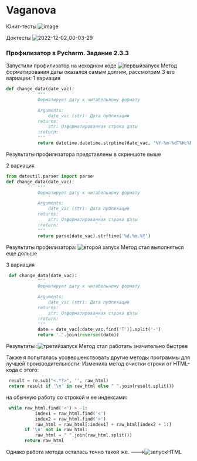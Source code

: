 # Vaganova
Юнит-тесты
![image](https://user-images.githubusercontent.com/97828035/205136913-3c31c19e-358c-4da8-a6b5-4c969f5e7d09.png)

Доктесты
![2022-12-02_00-03-29](https://user-images.githubusercontent.com/97828035/205138035-627002ef-ce98-4d58-a893-77c70b2990ec.png)


### Профилизатор в Pycharm. Задание 2.3.3
Запустили профилизатор на исходном коде
![первыйзапуск](https://user-images.githubusercontent.com/97828035/206177281-8d94bec5-b915-4556-84e8-0bf140a42598.jpg)
Метод форматирования даты оказался самым долгим, рассмотрим 3 его вариации:
1 вариация
```py
def change_data(date_vac):
            """
            Форматирует дату к читабельному формату

            Arguments:
                date_vac (str): Дата публикации
            returns:
                str: Отформатированная строка даты
            :return:
            """
            return datetime.datetime.strptime(date_vac, '%Y-%m-%dT%H:%M:%S%z').strftime('%d.%m.%Y')
```
Результаты профилизатора представлены в скриншоте выше

2 вариация
```py
from dateutil.parser import parse
def change_data(date_vac):
            """
            Форматирует дату к читабельному формату

            Arguments:
                date_vac (str): Дата публикации
            returns:
                str: Отформатированная строка даты
            :return:
            """
            return parse(date_vac).strftime('%d.%m.%Y')
```            
Результаты профилизатора: ![второй запуск](https://user-images.githubusercontent.com/97828035/206178680-41e19e22-1195-490b-b28c-187b76754e03.jpg)
Метод стал выполняться еще дольше


3 вариация
```py
 def change_data(date_vac):
            """
            Форматирует дату к читабельному формату

            Arguments:
                date_vac (str): Дата публикации
            returns:
                str: Отформатированная строка даты
            :return:
            """
            date = date_vac[:date_vac.find('T')].split('-')
            return '.'.join(reversed(date))
```  
Результаты :![третийзапуск](https://user-images.githubusercontent.com/97828035/206179803-7585bd6d-945f-44aa-b5bf-0603ed3328e2.jpg)
Метод стал работать значительно быстрее



Также я попыталась усовершенствовать другие методы программы для лучшей производительности:
Изменила метод очистки строки от HTML-кода с этого:
```py
 result = re.sub("<.*?>", '', raw_html)
 return result if '\n' in raw_html else " ".join(result.split())
 ```
 на обычную работу со строкой и ее индексами:
 ```py
  while raw_html.find('<') > -1:
            index1 = raw_html.find('<')
            index2 = raw_html.find('>')
            raw_html = raw_html[:index1] + raw_html[index2 + 1:]
        if '\n' not in raw_html:
            raw_html = " ".join(raw_html.split())
        return raw_html
 ```
 Однако работа метода осталась точно такой же. --->![запускHTML](https://user-images.githubusercontent.com/97828035/206180515-2745f3f9-3817-4c6c-9fe2-302a2d8154fd.jpg)
